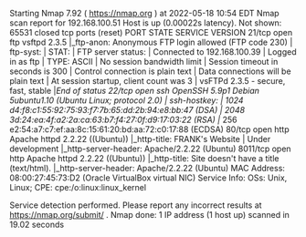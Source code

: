 Starting Nmap 7.92 ( https://nmap.org ) at 2022-05-18 10:54 EDT
Nmap scan report for 192.168.100.51
Host is up (0.00022s latency).
Not shown: 65531 closed tcp ports (reset)
PORT     STATE SERVICE VERSION
21/tcp   open  ftp     vsftpd 2.3.5
|_ftp-anon: Anonymous FTP login allowed (FTP code 230)
| ftp-syst: 
|   STAT: 
| FTP server status:
|      Connected to 192.168.100.39
|      Logged in as ftp
|      TYPE: ASCII
|      No session bandwidth limit
|      Session timeout in seconds is 300
|      Control connection is plain text
|      Data connections will be plain text
|      At session startup, client count was 3
|      vsFTPd 2.3.5 - secure, fast, stable
|_End of status
22/tcp   open  ssh     OpenSSH 5.9p1 Debian 5ubuntu1.10 (Ubuntu Linux; protocol 2.0)
| ssh-hostkey: 
|   1024 d4:f8:c1:55:92:75:93:f7:7b:65:dd:2b:94:e8:bb:47 (DSA)
|   2048 3d:24:ea:4f:a2:2a:ca:63:b7:f4:27:0f:d9:17:03:22 (RSA)
|_  256 e2:54:a7:c7:ef:aa:8c:15:61:20:bd:aa:72:c0:17:88 (ECDSA)
80/tcp   open  http    Apache httpd 2.2.22 ((Ubuntu))
|_http-title: FRANK's Website | Under development
|_http-server-header: Apache/2.2.22 (Ubuntu)
8011/tcp open  http    Apache httpd 2.2.22 ((Ubuntu))
|_http-title: Site doesn't have a title (text/html).
|_http-server-header: Apache/2.2.22 (Ubuntu)
MAC Address: 08:00:27:45:73:D2 (Oracle VirtualBox virtual NIC)
Service Info: OSs: Unix, Linux; CPE: cpe:/o:linux:linux_kernel

Service detection performed. Please report any incorrect results at https://nmap.org/submit/ .
Nmap done: 1 IP address (1 host up) scanned in 19.02 seconds
